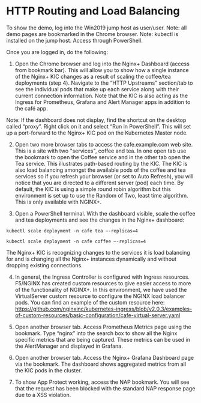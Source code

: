 # HTTP Routing and Load Balancing

To show the demo, log into the Win2019 jump host as user/user.
Note:  all demo pages are bookmarked in the Chrome browser.
Note:  kubectl is installed on the jump host.  Access through PowerShell.

Once you are logged in, do the following:

1. Open the Chrome browser and log into the Nginx+ Dashboard (access from bookmark bar).  This will allow you to show how a single instance of the Nginx+ KIC changes as a result of scaling the coffee/tea deployments (step 4).  Navigate to the “HTTP Upstreams” section/tab to see the individual pods that make up each service along with their current connection information.  Note that the KIC is also acting as the Ingress for Prometheus, Grafana and Alert Manager apps in addition to the café app.

Note:  If the dashboard does not display, find the shortcut on the desktop called “proxy”.  Right click on it and select “Run in PowerShell”.  This will set up a port-forward to the Nginx+ KIC pod on the Kubernetes Master node.  

2. Open two more browser tabs to access the cafe.example.com web site.  This is a site with two "services", coffee and tea.  In one open tab use the bookmark to open the Coffee service and in the other tab open the Tea service.  This illustrates path-based routing by the KIC.  The KIC is also load balancing amongst the available pods of the coffee and tea services so if you refresh your browser (or set to Auto Refresh), you will notice that you are directed to a different server (pod) each time.  By default, the KIC is using a simple round robin algorithm but this environment is set up to use the Random of Two, least time algorithm.  This is only available with NGINX+.

3. Open a PowerShell terminal.  With the dashboard visible, scale the coffee and tea deployments and see the changes in the Nginx+ dashboard:

`kubectl scale deployment -n cafe tea –-replicas=4`

`kubectl scale deployment -n cafe coffee –-replicas=4`

The Nginx+ KIC is recognizing changes to the services it is load balancing for and is changing all the Nginx+ instances dynamically and without dropping existing connections.

4. In general, the Ingress Controller is configured with Ingress resources.  F5/NGINX has created custom resources to give easier access to more of the functionality of NGINX+.  In this environment, we have used the VirtualServer custom resource to configure the NGINX load balancer pods.  You can find an example of the custom resource here: https://github.com/nginxinc/kubernetes-ingress/blob/v2.0.3/examples-of-custom-resources/basic-configuration/cafe-virtual-server.yaml 

5. Open another browser tab.  Access Prometheus Metrics page using the bookmark.  Type “nginx” into the search box to show all the Nginx specific metrics that are being captured.  These metrics can be used in the AlertManager and displayed in Grafana.

6. Open another browser tab.  Access the Nginx+ Grafana Dashboard page via the bookmark.  The dashboard shows aggregated metrics from all the KIC pods in the cluster.

7. To show App Protect working, access the NAP bookmark.  You will see that the request has been blocked with the standard NAP response page due to a XSS violation.  